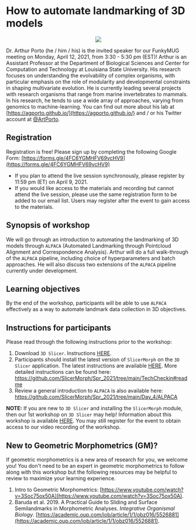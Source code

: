 # How to automate landmarking of 3D models

<p align="center">
  <img src="https://pbs.twimg.com/profile_images/1171395650774286336/gvwf7__v_400x400.jpg" />
</p>

Dr. Arthur Porto (he / him / his) is the invited speaker for our FunkyMUG meeting on Monday, April 12, 2021, from 3:30 - 5:30 pm (EST)!
Arthur is an Assistant Professor at the Department of Biological Sciences and Center for Computation and Technology at Louisiana State University. 
His research focuses on understanding the evolvability of complex organisms, with particular emphasis on the role of modularity and developmental constraints in shaping multivariate evolution. 
He is currently leading several projects with research organisms that range from marine invertebrates to mammals. In his research, he tends to use a wide array of approaches, varying from genomics to machine-learning. 
You can find out more about his lab at [https://agporto.github.io/](https://agporto.github.io/) and / or his Twitter account at [@ArtPorto](https://twitter.com/ArtPorto).

## Registration
Registration is free! Please sign up by completing the following Google Form: [https://forms.gle/4FC6YGMHFV69vcHV9](https://forms.gle/4FC6YGMHFV69vcHV9)
* If you plan to attend the live session synchronously, please register by 11:59 pm (ET) on April 9, 2021. 
* If you would like access to the materials and recording but cannot attend the live session, please use the same registration form to be added to our email list. Users may register after the event to gain access to the materials. 

## Synopsis of workshop
We will go through an introduction to automating the landmarking of 3D models through `ALPACA` (Automated Landmarking through Pointcloud Alignment and Correspondence Analysis).
Arthur will do a full walk-through of the `ALPACA` pipeline, including choice of hyperparameters and batch approaches. 
He will also discuss two extensions of the `ALPACA` pipeline currently under development.

## Learning objectives
By the end of the workshop, participants will be able to use `ALPACA` effectively as a way to automate landmark data collection in 3D objectives.

## Instructions for participants
Please read through the following instructions prior to the workshop:
1. Download `3D Slicer`. Instructions [HERE](https://download.slicer.org/).
2. Participants should install the latest version of `SlicerMorph` on the `3D Slicer` application. The latest instructions are available [HERE](https://github.com/SlicerMorph/SlicerMorph#installation). More detailed instructions can be found here: 
https://github.com/SlicerMorph/Spr_2021/tree/main/TechCheckin#readme
3. Review a general introduction to `ALPACA` is also available here: 
https://github.com/SlicerMorph/Spr_2021/tree/main/Day_4/ALPACA

**NOTE:** If you are new to `3D Slicer` and installing the `SlicerMorph` module, then our 1st workshop on `3D Slicer` may help! Information about this workshop is available [HERE](https://github.com/FunkyMUG/FunkyMUG/tree/main/210222-3DSlicer). You may still register for the event to obtain access to our video recording of the workshop. 


## New to Geometric Morphometrics (GM)?
If geometric morphometrics is a new area of research for you, we welcome you! You don't need to be an expert in geometric morphometrics to follow along with this workshop but the following resources may be helpful to review to maximize your learning experience. 
1. Intro to Geometric Morphometrics: [https://www.youtube.com/watch?v=3Soc75ox50A](https://www.youtube.com/watch?v=3Soc75ox50A).
2. Baruda et al. 2019. A Practical Guide to Sliding and Surface Semilandmarks in Morphometric Analyses. _Integrative Organismal Biology_. [https://academic.oup.com/iob/article/1/1/obz016/5526881](https://academic.oup.com/iob/article/1/1/obz016/5526881).  
